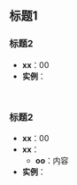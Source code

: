 ## 标题1

### 标题2
* **xx**：00
* **实例**：
```
       
```


### 标题2
* **xx**：00
* **xx**：
    * **oo**：内容
* **实例**：
```
     
```